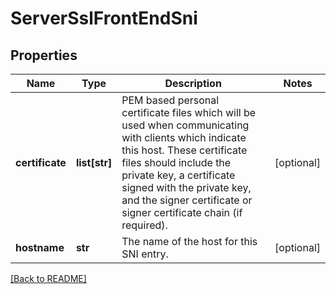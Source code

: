 # ServerSslFrontEndSni


## Properties

Name | Type | Description | Notes
------------ | ------------- | ------------- | -------------
**certificate** | **list[str]** | PEM based personal certificate files which will be used when communicating with clients which indicate this host. These certificate files should include the private key, a certificate signed with the private key, and the signer certificate or signer certificate chain (if required).  | [optional] 
**hostname** | **str** | The name of the host for this SNI entry.  | [optional] 

[[Back to README]](../README.md)



